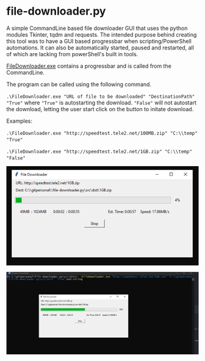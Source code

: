 # file-downloader.py
A simple CommandLine based file downloader GUI that uses the python modules Tkinter, tqdm and requests. The intended purpose behind creating this tool was to have a GUI based progressbar when scripting/PowerShell automations. It can also be automatically started, paused and restarted, all of which are lacking from powerShell's built in tools.


[FileDownloader.exe](https://github.com/nmpereira/file-downloader.py/releases/) contains a progressbar and is called from the CommandLine.

The program can be called using the following command.

`.\FileDownloader.exe "URL of file to be downloaded" "DestinationPath" "True"` where `"True"` is autostarting the download. `"False"` will not autostart the download, letting the user start click on the button to initate download.

Examples:

`.\FileDownloader.exe "http://speedtest.tele2.net/100MB.zip" "C:\\temp" "True"`

`.\FileDownloader.exe "http://speedtest.tele2.net/1GB.zip" "C:\\temp" "False"`

![File Downloader without command](https://github.com/nmpereira/file-downloader.py/blob/master/src/images/FileDownloader.PNG?raw=true)

![File Downloader with command](https://github.com/nmpereira/file-downloader.py/blob/master/src/images/FileDownloaderFull.PNG?raw=true)



